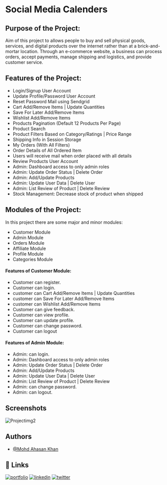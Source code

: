 # Social Media Calenders
## Purpose of the Project:
Aim of this project to allows people to buy and sell
physical goods, services, and digital products over the internet 
rather than at a brick-and-mortar location. Through an e-commerce 
website, a business can process orders, accept payments, manage 
shipping and logistics, and provide customer service.
## Features of the Project:
- Login/Signup User Account
- Update Profile/Password User Account
- Reset Password Mail using Sendgrid
- Cart Add/Remove Items | Update Quantities
- Save For Later Add/Remove Items
- Wishlist Add/Remove Items
- Products Pagination (Default 12 Products Per Page)
- Product Search
- Product Filters Based on Category/Ratings | Price Range
- Shipping Info in Session Storage
- My Orders (With All Filters)
- Order Details of All Ordered Item
- Users will receive mail when order placed with all details
- Review Products User Account
- Admin: Dashboard access to only admin roles
- Admin: Update Order Status | Delete Order
- Admin: Add/Update Products
- Admin: Update User Data | Delete User
- Admin: List Review of Product | Delete Review
- Stock Management: Decrease stock of product when shipped
## Modules of the Project:
In this project there are some major and minor modules:
- Customer Module
- Admin Module
- Orders Module
- Affiliate Module
- Profile Module
- Categories Module

#### Features of Customer Module:
- Customer can register.
- Customer can login.
- customer can Cart Add/Remove Items | Update Quantities
- customer can Save For Later Add/Remove Items
- customer can Wishlist Add/Remove Items
- Customer can give feedback.
- Customer can view profile.
- Customer can update profile.
- Customer can change password.
- Customer can logout

#### Features of Admin Module:
- Admin: can login.
- Admin: Dashboard access to only admin roles
- Admin: Update Order Status | Delete Order
- Admin: Add/Update Products
- Admin: Update User Data | Delete User
- Admin: List Review of Product | Delete Review
- Admin: can change password.
- Admin: can logout.

## Screenshots
![Projectimg2](https://user-images.githubusercontent.com/95666818/213902627-162218bb-eb8f-41da-a0b0-3cbc2e9ebc4b.jpg)


## Authors

- [@Mohd Ahasan Khan](https://github.com/MOHDAHASANKHAN1)
## 🔗 Links
[![portfolio](https://img.shields.io/badge/my_portfolio-000?style=for-the-badge&logo=ko-fi&logoColor=white)](https://portfolio-ahasan.vercel.app/)
[![linkedin](https://img.shields.io/badge/linkedin-0A66C2?style=for-the-badge&logo=linkedin&logoColor=white)](https://www.linkedin.com/in/mohd-ahasan-khan-0240b5205/)
[![twitter](https://img.shields.io/badge/twitter-1DA1F2?style=for-the-badge&logo=twitter&logoColor=white)](https://twitter.com/MoAhsanKhan5)
